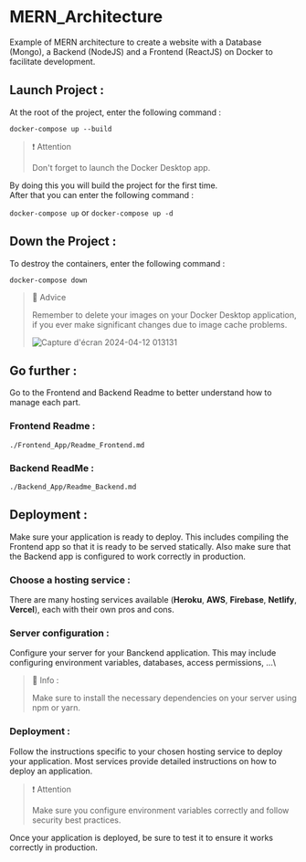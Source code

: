 # MERN_Architecture

Example of MERN architecture to create a website with a Database (Mongo), a Backend (NodeJS) and a Frontend (ReactJS) on Docker to facilitate development.

## Launch Project :

At the root of the project, enter the following command :

`docker-compose up --build`

>❗️ Attention
>
> Don't forget to launch the Docker Desktop app.

By doing this you will build the project for the first time.\
After that you can enter the following command :

`docker-compose up`  or  `docker-compose up -d`

## Down the Project :

To destroy the containers, enter the following command :

`docker-compose down`

> 🚧 Advice
>
> Remember to delete your images on your Docker Desktop application, if you ever make significant changes due to image cache problems.
> 
> ![Capture d'écran 2024-04-12 013131](https://github.com/Sn4keyes/MERN_Architecture_on_Docker/assets/57391709/6643509a-9719-4a04-90dc-31adf0ca8ddb)

## Go further :

Go to the Frontend and Backend Readme to better understand how to manage each part.

### Frontend Readme :
`./Frontend_App/Readme_Frontend.md`

### Backend ReadMe :
`./Backend_App/Readme_Backend.md`

## Deployment :

Make sure your application is ready to deploy. This includes compiling the Frontend app so that it is ready to be served statically. Also make sure that the Backend app is configured to work correctly in production.

### Choose a hosting service :

There are many hosting services available (**Heroku**, **AWS**, **Firebase**, **Netlify**, **Vercel**), each with their own pros and cons.

### Server configuration :

Configure your server for your Banckend application. This may include configuring environment variables, databases, access permissions, ...\

> 📘 Info :
>
> Make sure to install the necessary dependencies on your server using npm or yarn.

### Deployment :

Follow the instructions specific to your chosen hosting service to deploy your application. Most services provide detailed instructions on how to deploy an application.

> ❗️ Attention
>
> Make sure you configure environment variables correctly and follow security best practices.

Once your application is deployed, be sure to test it to ensure it works correctly in production.
